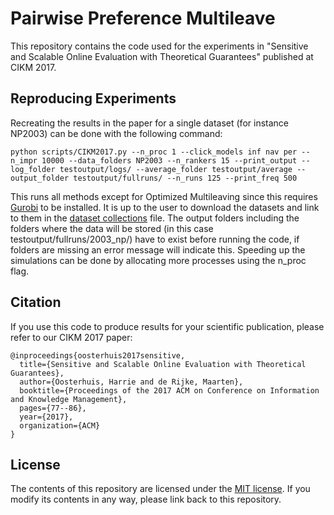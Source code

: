 # Pairwise Preference Multileave
This repository contains the code used for the experiments in "Sensitive and Scalable Online Evaluation with Theoretical Guarantees" published at CIKM 2017.

Reproducing Experiments
--------
Recreating the results in the paper for a single dataset (for instance NP2003) can be done with the following command:
```
python scripts/CIKM2017.py --n_proc 1 --click_models inf nav per --n_impr 10000 --data_folders NP2003 --n_rankers 15 --print_output --log_folder testoutput/logs/ --average_folder testoutput/average --output_folder testoutput/fullruns/ --n_runs 125 --print_freq 500
```
This runs all methods except for Optimized Multileaving since this requires [Gurobi](http://www.gurobi.com/) to be installed. 
It is up to the user to download the datasets and link to them in the [dataset collections](utils/datasetcollections.py) file.
The output folders including the folders where the data will be stored (in this case testoutput/fullruns/2003_np/) have to exist before running the code, if folders are missing an error message will indicate this.
Speeding up the simulations can be done by allocating more processes using the n_proc flag.

Citation
--------

If you use this code to produce results for your scientific publication, please refer to our CIKM 2017 paper:

```
@inproceedings{oosterhuis2017sensitive,
  title={Sensitive and Scalable Online Evaluation with Theoretical Guarantees},
  author={Oosterhuis, Harrie and de Rijke, Maarten},
  booktitle={Proceedings of the 2017 ACM on Conference on Information and Knowledge Management},
  pages={77--86},
  year={2017},
  organization={ACM}
}
```

License
-------

The contents of this repository are licensed under the [MIT license](LICENSE). If you modify its contents in any way, please link back to this repository.
